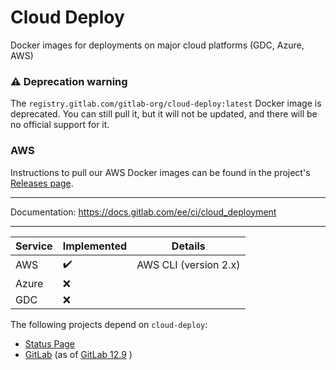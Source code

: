 # Cloud Deploy

Docker images for deployments on major cloud platforms (GDC, Azure, AWS)

### :warning: Deprecation warning

The `registry.gitlab.com/gitlab-org/cloud-deploy:latest` Docker image is deprecated.
You can still pull it, but it will not be updated, and there will be no official support
for it.

### AWS

Instructions to pull our AWS Docker images can be found in the project's
[Releases page](https://gitlab.com/gitlab-org/cloud-deploy/-/releases).

---

Documentation: https://docs.gitlab.com/ee/ci/cloud_deployment

---

| Service  | Implemented  |  Details |
|-------|-----|---|
| AWS   | :heavy_check_mark:  | AWS CLI (version 2.x)  |
| Azure | :x:  |   |
| GDC   | :x:  |   |

The following projects depend on `cloud-deploy`:
- [Status Page](https://gitlab.com/gitlab-org/status-page)
- [GitLab](htps://gitlab.com/gitlab-org/gitlab) (as of [GitLab 12.9](https://gitlab.com/gitlab-org/gitlab/issues/2079620) )
